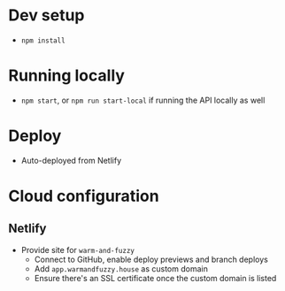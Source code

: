 # Dev setup

- `npm install`

# Running locally

- `npm start`, or `npm run start-local` if running the API locally as well

# Deploy

- Auto-deployed from Netlify

# Cloud configuration

## Netlify

- Provide site for `warm-and-fuzzy`
  - Connect to GitHub, enable deploy previews and branch deploys
  - Add `app.warmandfuzzy.house` as custom domain
  - Ensure there's an SSL certificate once the custom domain is listed
